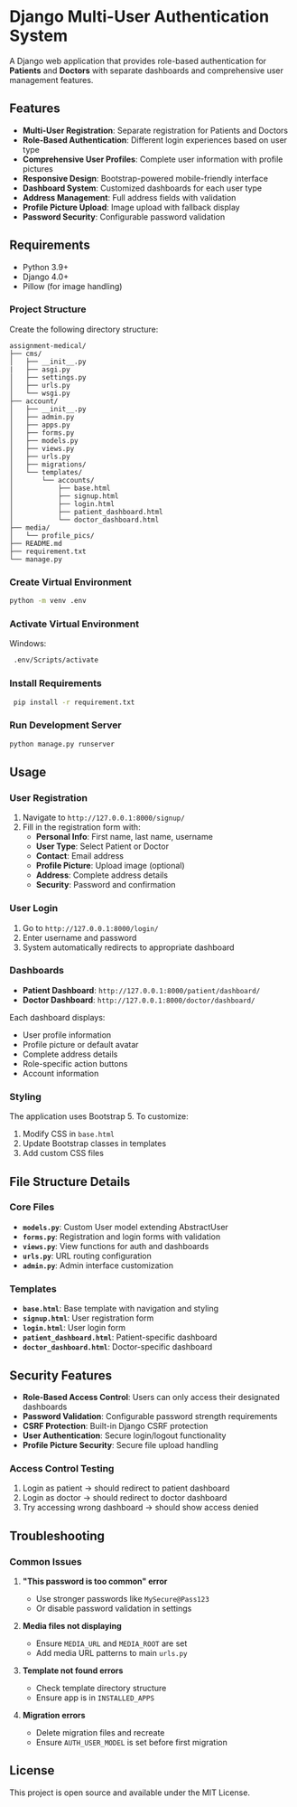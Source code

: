 # Django Multi-User Authentication System

A Django web application that provides role-based authentication for **Patients** and **Doctors** with separate dashboards and comprehensive user management features.

## Features

- **Multi-User Registration**: Separate registration for Patients and Doctors
- **Role-Based Authentication**: Different login experiences based on user type
- **Comprehensive User Profiles**: Complete user information with profile pictures
- **Responsive Design**: Bootstrap-powered mobile-friendly interface
- **Dashboard System**: Customized dashboards for each user type
- **Address Management**: Full address fields with validation
- **Profile Picture Upload**: Image upload with fallback display
- **Password Security**: Configurable password validation

## Requirements

- Python 3.9+
- Django 4.0+
- Pillow (for image handling)


### Project Structure

Create the following directory structure:

```
assignment-medical/
├── cms/
│   ├── __init__.py
|   ├── asgi.py
│   ├── settings.py
│   ├── urls.py
│   └── wsgi.py
├── account/
│   ├── __init__.py
│   ├── admin.py
│   ├── apps.py
│   ├── forms.py
│   ├── models.py
│   ├── views.py
│   ├── urls.py
│   ├── migrations/
│   └── templates/
│       └── accounts/
│           ├── base.html
│           ├── signup.html
│           ├── login.html
│           ├── patient_dashboard.html
│           └── doctor_dashboard.html
├── media/
│   └── profile_pics/
├── README.md
├── requirement.txt
└── manage.py
```
### Create Virtual Environment
```bash
python -m venv .env
```

### Activate Virtual Environment
Windows:
```bash
 .env/Scripts/activate
```
### Install Requirements
```bash
 pip install -r requirement.txt
```

### Run Development Server

```bash
python manage.py runserver
```

## Usage

### User Registration

1. Navigate to `http://127.0.0.1:8000/signup/`
2. Fill in the registration form with:
   - **Personal Info**: First name, last name, username
   - **User Type**: Select Patient or Doctor
   - **Contact**: Email address
   - **Profile Picture**: Upload image (optional)
   - **Address**: Complete address details
   - **Security**: Password and confirmation

### User Login

1. Go to `http://127.0.0.1:8000/login/`
2. Enter username and password
3. System automatically redirects to appropriate dashboard

### Dashboards

- **Patient Dashboard**: `http://127.0.0.1:8000/patient/dashboard/`
- **Doctor Dashboard**: `http://127.0.0.1:8000/doctor/dashboard/`

Each dashboard displays:
- User profile information
- Profile picture or default avatar
- Complete address details
- Role-specific action buttons
- Account information


### Styling

The application uses Bootstrap 5. To customize:

1. Modify CSS in `base.html`
2. Update Bootstrap classes in templates
3. Add custom CSS files

## File Structure Details

### Core Files

- **`models.py`**: Custom User model extending AbstractUser
- **`forms.py`**: Registration and login forms with validation
- **`views.py`**: View functions for auth and dashboards
- **`urls.py`**: URL routing configuration
- **`admin.py`**: Admin interface customization

### Templates

- **`base.html`**: Base template with navigation and styling
- **`signup.html`**: User registration form
- **`login.html`**: User login form
- **`patient_dashboard.html`**: Patient-specific dashboard
- **`doctor_dashboard.html`**: Doctor-specific dashboard

## Security Features

- **Role-Based Access Control**: Users can only access their designated dashboards
- **Password Validation**: Configurable password strength requirements
- **CSRF Protection**: Built-in Django CSRF protection
- **User Authentication**: Secure login/logout functionality
- **Profile Picture Security**: Secure file upload handling

### Access Control Testing

1. Login as patient → should redirect to patient dashboard
2. Login as doctor → should redirect to doctor dashboard
3. Try accessing wrong dashboard → should show access denied

## Troubleshooting

### Common Issues

1. **"This password is too common" error**
   - Use stronger passwords like `MySecure@Pass123`
   - Or disable password validation in settings

2. **Media files not displaying**
   - Ensure `MEDIA_URL` and `MEDIA_ROOT` are set
   - Add media URL patterns to main `urls.py`

3. **Template not found errors**
   - Check template directory structure
   - Ensure app is in `INSTALLED_APPS`

4. **Migration errors**
   - Delete migration files and recreate
   - Ensure `AUTH_USER_MODEL` is set before first migration

## License

This project is open source and available under the MIT License.
